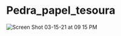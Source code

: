# Pedra_papel_tesoura
![Screen Shot 03-15-21 at 09 15 PM](https://user-images.githubusercontent.com/69824139/111237343-a3f0e800-85d3-11eb-951c-660bc99446fa.PNG)
